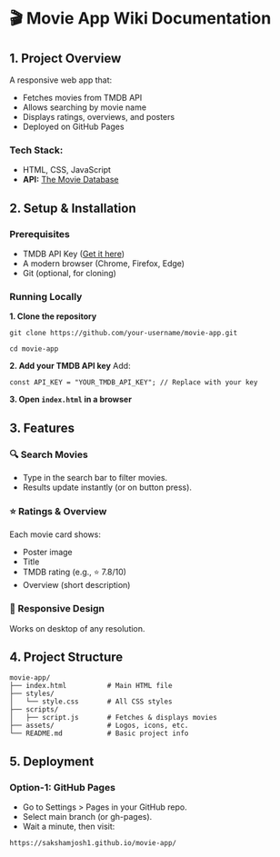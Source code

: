 # 🎬 Movie App Wiki Documentation

## 1. Project Overview

A responsive web app that:
* Fetches movies from TMDB API
* Allows searching by movie name
* Displays ratings, overviews, and posters
* Deployed on GitHub Pages

### Tech Stack:

* HTML, CSS, JavaScript
* **API:** [The Movie Database](https://www.themoviedb.org/)

## 2. Setup & Installation

### Prerequisites

* TMDB API Key ([Get it here](https://www.themoviedb.org/settings/api))
* A modern browser (Chrome, Firefox, Edge)
*  Git (optional, for cloning)

### Running Locally

**1. Clone the repository**

```
git clone https://github.com/your-username/movie-app.git
```
```
cd movie-app
```

**2. Add your TMDB API key**
Add:
```
const API_KEY = "YOUR_TMDB_API_KEY"; // Replace with your key
```

**3. Open `index.html` in a browser**

## 3. Features

### 🔍 Search Movies
* Type in the search bar to filter movies.
* Results update instantly (or on button press).

### ⭐ Ratings & Overview

Each movie card shows:
* Poster image
* Title
* TMDB rating (e.g., ⭐ 7.8/10)
* Overview (short description)

### 🎥 Responsive Design
Works on desktop of any resolution.



## 4. Project Structure

```
movie-app/  
├── index.html          # Main HTML file  
├── styles/  
│   └── style.css       # All CSS styles  
├── scripts/  
│   ├── script.js       # Fetches & displays movies 
├── assets/             # Logos, icons, etc.  
└── README.md           # Basic project info  
```


## 5. Deployment

### Option-1: GitHub Pages

* Go to Settings > Pages in your GitHub repo.
* Select main branch (or gh-pages).
* Wait a minute, then visit:
```
https://sakshamjosh1.github.io/movie-app/
```



